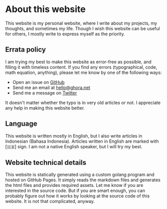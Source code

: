 # About this website

This website is my personal website, where I write about my projects, my thoughts, and sometimes my life.
Though I wish this website can be useful for others, I mostly write to express myself as the priority.

## Errata policy

I am trying my best to make this website as error-free as possible, and filling it with timeless content.
If you find any errors (typographical, code, math equation, anything), please let me know by one of the following ways:
- Open an issue on [GitHub](//github.com/ariaghora/ariaghora.github.io/issues)
- Send me an email at [hello@ghora.net](mailto:hello@ghora.net)
- Send me a message on [Twitter](//twitter.com/aria_ghora)

It doesn't matter whether the typo is in very old articles or not.
I appreciate any help in making this website better.

## Language

This website is written mostly in English, but I also write articles in Indonesian (Bahasa Indonesia).
Articles written in English are marked with [🇬🇧] sign.
I am not a native English speaker, but I will try my best.

## Website technical details

This website is statically generated using a custom golang program and hosted on GitHub Pages. 
It simply reads the markdown files and generates the html files and provides required assets.
Let me know if you are interested in the source code.
But if you are smart enough, you can probably figure out how it works by looking at the source code of this website.
It is not that complicated, anyway.